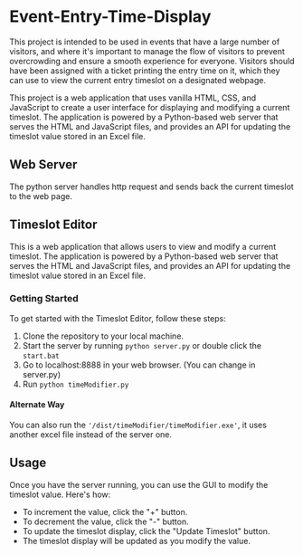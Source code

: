 # Event-Entry-Time-Display
This project is intended to be used in events that have a large number of visitors, and where it's important to manage the flow of visitors to prevent overcrowding and ensure a smooth experience for everyone. Visitors should have been assigned with a ticket printing the entry time on it, which they can use to view the current entry timeslot on a designated webpage.

This project is a web application that uses vanilla HTML, CSS, and JavaScript to create a user interface for displaying and modifying a current timeslot. The application is powered by a Python-based web server that serves the HTML and JavaScript files, and provides an API for updating the timeslot value stored in an Excel file.

## Web Server
The python server handles http request and sends back the current timeslot to the web page.

## Timeslot Editor
This is a web application that allows users to view and modify a current timeslot. The application is powered by a Python-based web server that serves the HTML and JavaScript files, and provides an API for updating the timeslot value stored in an Excel file.

### Getting Started
To get started with the Timeslot Editor, follow these steps:

1. Clone the repository to your local machine.
2. Start the server by running ```python server.py``` or double click the ```start.bat```
3. Go to localhost:8888 in your web browser. (You can change in server.py)
4. Run ```python timeModifier.py```

#### Alternate Way
You can also run the ```'/dist/timeModifier/timeModifier.exe'```, it uses another excel file instead of the server one.
  
## Usage
Once you have the server running, you can use the GUI to modify the timeslot value. Here's how:

- To increment the value, click the "+" button.
- To decrement the value, click the "-" button.
- To update the timeslot display, click the "Update Timeslot" button.
- The timeslot display will be updated as you modify the value.
